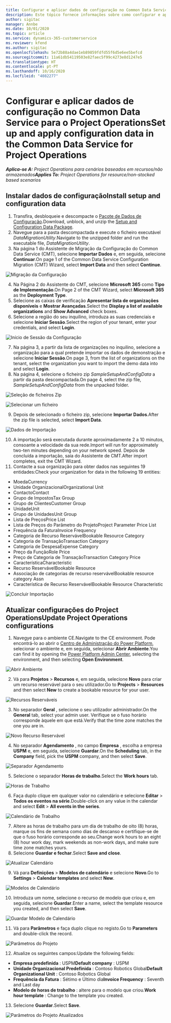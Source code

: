 ```yaml
---
title: Configurar e aplicar dados de configuração no Common Data Service para o Project Operations
description: Este tópico fornece informações sobre como configurar e aplicar dados de configuração no Project Operations.
author: sigitac
manager: Annbe
ms.date: 10/01/2020
ms.topic: article
ms.service: dynamics-365-customerservice
ms.reviewer: kfend
ms.author: sigitac
ms.openlocfilehash: 5e72b88a4dae1eb89859fdfd55f6d5e6ee5befcd
ms.sourcegitcommit: 11a61db54119503e82faec5f99c4273e8d1247e5
ms.translationtype: HT
ms.contentlocale: pt-PT
ms.lasthandoff: 10/16/2020
ms.locfileid: "4082277"
---
```

# <a name="set-up-and-apply-configuration-data-in-the-common-data-service-for-project-operations"></a><span data-ttu-id="5a354-103">Configurar e aplicar dados de configuração no Common Data Service para o Project Operations</span><span class="sxs-lookup"><span data-stu-id="5a354-103">Set up and apply configuration data in the Common Data Service for Project Operations</span></span>

<span data-ttu-id="5a354-104">_**Aplica-se A:** Project Operations para cenários baseados em recursos/não armazenados_</span><span class="sxs-lookup"><span data-stu-id="5a354-104">_**Applies To:** Project Operations for resource/non-stocked based scenarios_</span></span>

## <a name="install-setup-and-configuration-data"></a><span data-ttu-id="5a354-105">Instalar dados de configuração</span><span class="sxs-lookup"><span data-stu-id="5a354-105">Install setup and configuration data</span></span>

1. <span data-ttu-id="5a354-106">Transfira, desbloqueie e descompacte o [Pacote de Dados de Configuração](https://download.microsoft.com/download/1/3/4/1349369c-6209-42b7-b3b4-5be0e67cacd8/ProjOpsSampleSetupData-%20Integrated%20UR1.zip).</span><span class="sxs-lookup"><span data-stu-id="5a354-106">Download, unblock, and unzip the [Setup and Configuration Data Package](https://download.microsoft.com/download/1/3/4/1349369c-6209-42b7-b3b4-5be0e67cacd8/ProjOpsSampleSetupData-%20Integrated%20UR1.zip).</span></span>
2. <span data-ttu-id="5a354-107">Navegue para a pasta descompactada e execute o ficheiro executável *DataMigrationUtility*.</span><span class="sxs-lookup"><span data-stu-id="5a354-107">Navigate to the unzipped folder and run the executable file, *DataMigrationUtility*.</span></span>
3. <span data-ttu-id="5a354-108">Na página 1 do Assistente de Migração da Configuração do Common Data Service (CMT), selecione **Importar Dados** e, em seguida, selecione **Continuar**.</span><span class="sxs-lookup"><span data-stu-id="5a354-108">On page 1 of the Common Data Service Configuration Migration (CMT) Wizard, select **Import Data** and then select **Continue**.</span></span>

![Migração da Configuração](./media/1ConfigurationMigration.png)

4. <span data-ttu-id="5a354-110">Na Página 2 do Assistente do CMT, selecione **Microsoft 365** como **Tipo de Implementação**.</span><span class="sxs-lookup"><span data-stu-id="5a354-110">On Page 2 of the CMT Wizard, select **Microsoft 365** as the **Deployment Type**.</span></span>
5. <span data-ttu-id="5a354-111">Selecione as caixas de verificação **Apresentar lista de organizações disponíveis** e **Mostrar Avançadas**.</span><span class="sxs-lookup"><span data-stu-id="5a354-111">Select the **Display a list of available organizations** and **Show Advanced** check boxes.</span></span>
6. <span data-ttu-id="5a354-112">Selecione a região do seu inquilino, introduza as suas credenciais e selecione **Iniciar Sessão**.</span><span class="sxs-lookup"><span data-stu-id="5a354-112">Select the region of your tenant, enter your credentials, and select **Login**.</span></span>

![Início de Sessão da Configuração](./media/2ConfigurationSignin.png)

7. <span data-ttu-id="5a354-114">Na página 3, a partir da lista de organizações no inquilino, selecione a organização para a qual pretende importar os dados de demonstração e selecione **Iniciar Sessão**.</span><span class="sxs-lookup"><span data-stu-id="5a354-114">On page 3, from the list of organizations on the tenant, select the organization you want to import the demo data into and select **Login**.</span></span>
8. <span data-ttu-id="5a354-115">Na página 4, selecione o ficheiro zip *SampleSetupAndConfigData* a partir da pasta descompactada.</span><span class="sxs-lookup"><span data-stu-id="5a354-115">On page 4, select the zip file, *SampleSetupAndConfigData* from the unpacked folder.</span></span>

![Seleção de ficheiros Zip](./media/3ZipFile.png)

![Selecionar um ficheiro](./media/4SelectAFile.png)

9. <span data-ttu-id="5a354-118">Depois de selecionado o ficheiro zip, selecione **Importar Dados**.</span><span class="sxs-lookup"><span data-stu-id="5a354-118">After the zip file is selected, select **Import Data**.</span></span>

![Dados de Importação](./media/5ImportData.png)

10. <span data-ttu-id="5a354-120">A importação será executada durante aproximadamente 2 a 10 minutos, consoante a velocidade da sua rede.</span><span class="sxs-lookup"><span data-stu-id="5a354-120">Import will run for approximately two-ten minutes depending on your network speed.</span></span> <span data-ttu-id="5a354-121">Depois de concluída a importação, saia do Assistente de CMT.</span><span class="sxs-lookup"><span data-stu-id="5a354-121">After import completes, exit the CMT Wizard.</span></span> 
11. <span data-ttu-id="5a354-122">Contacte a sua organização para obter dados nas seguintes 19 entidades:</span><span class="sxs-lookup"><span data-stu-id="5a354-122">Check your organization for data in the following 19 entities:</span></span>

  - <span data-ttu-id="5a354-123">Moeda</span><span class="sxs-lookup"><span data-stu-id="5a354-123">Currency</span></span>
  - <span data-ttu-id="5a354-124">Unidade Organizacional</span><span class="sxs-lookup"><span data-stu-id="5a354-124">Organizational Unit</span></span>
  - <span data-ttu-id="5a354-125">Contacto</span><span class="sxs-lookup"><span data-stu-id="5a354-125">Contact</span></span>
  - <span data-ttu-id="5a354-126">Grupo de Impostos</span><span class="sxs-lookup"><span data-stu-id="5a354-126">Tax Group</span></span>
  - <span data-ttu-id="5a354-127">Grupo de Clientes</span><span class="sxs-lookup"><span data-stu-id="5a354-127">Customer Group</span></span>
  - <span data-ttu-id="5a354-128">Unidade</span><span class="sxs-lookup"><span data-stu-id="5a354-128">Unit</span></span>
  - <span data-ttu-id="5a354-129">Grupo de Unidades</span><span class="sxs-lookup"><span data-stu-id="5a354-129">Unit Group</span></span>
  - <span data-ttu-id="5a354-130">Lista de Preços</span><span class="sxs-lookup"><span data-stu-id="5a354-130">Price List</span></span>
  - <span data-ttu-id="5a354-131">Lista de Preços do Parâmetro do Projeto</span><span class="sxs-lookup"><span data-stu-id="5a354-131">Project Parameter Price List</span></span>
  - <span data-ttu-id="5a354-132">Frequência da Fatura</span><span class="sxs-lookup"><span data-stu-id="5a354-132">Invoice Frequency</span></span>
  - <span data-ttu-id="5a354-133">Categoria de Recurso Reservável</span><span class="sxs-lookup"><span data-stu-id="5a354-133">Bookable Resource Category</span></span>
  - <span data-ttu-id="5a354-134">Categoria de Transação</span><span class="sxs-lookup"><span data-stu-id="5a354-134">Transaction Category</span></span>
  - <span data-ttu-id="5a354-135">Categoria de Despesa</span><span class="sxs-lookup"><span data-stu-id="5a354-135">Expense Category</span></span>
  - <span data-ttu-id="5a354-136">Preço da Função</span><span class="sxs-lookup"><span data-stu-id="5a354-136">Role Price</span></span>
  - <span data-ttu-id="5a354-137">Preço de Categoria de Transação</span><span class="sxs-lookup"><span data-stu-id="5a354-137">Transaction Category Price</span></span>
  - <span data-ttu-id="5a354-138">Característica</span><span class="sxs-lookup"><span data-stu-id="5a354-138">Characteristic</span></span>
  - <span data-ttu-id="5a354-139">Recurso Reservável</span><span class="sxs-lookup"><span data-stu-id="5a354-139">Bookable Resource</span></span>
  - <span data-ttu-id="5a354-140">Associação de categorias de recurso reservável</span><span class="sxs-lookup"><span data-stu-id="5a354-140">Bookable resource category Assn</span></span>
  - <span data-ttu-id="5a354-141">Característica de Recurso Reservável</span><span class="sxs-lookup"><span data-stu-id="5a354-141">Bookable Resource Characteristic</span></span>

![Concluir Importação](./media/6CompleteImport.png)

## <a name="update-project-operations-configurations"></a><span data-ttu-id="5a354-143">Atualizar configurações do Project Operations</span><span class="sxs-lookup"><span data-stu-id="5a354-143">Update Project Operations configurations</span></span>

1. <span data-ttu-id="5a354-144">Navegye para o ambiente CE.</span><span class="sxs-lookup"><span data-stu-id="5a354-144">Navigate to the CE environment.</span></span> <span data-ttu-id="5a354-145">Pode encontrá-lo ao abrir o [Centro de Administração do Power Platform](https://admin.powerplatform.microsoft.com/environments), selecionar o ambiente e, em seguida, selecionar **Abrir Ambiente**.</span><span class="sxs-lookup"><span data-stu-id="5a354-145">You can find it by opening the [Power Platform Admin Center](https://admin.powerplatform.microsoft.com/environments), selecting the environment, and then selecting **Open Environment**.</span></span> 

![Abrir Ambiente](./media/7OpenEnvironment.png)

2. <span data-ttu-id="5a354-147">Vá para **Projetos** > **Recursos** e, em seguida, selecione **Novo** para criar um recurso reservável para o seu utilizador.</span><span class="sxs-lookup"><span data-stu-id="5a354-147">Go to **Projects** > **Resources** and then select **New** to create a bookable resource for your user.</span></span>

![Recursos Reserváveis](./media/8BookableResources.png)

3. <span data-ttu-id="5a354-149">No separador **Geral** , selecione o seu utilizador administrador.</span><span class="sxs-lookup"><span data-stu-id="5a354-149">On the **General** tab, select your admin user.</span></span> <span data-ttu-id="5a354-150">Verifique se o fuso horário corresponde àquele em que está.</span><span class="sxs-lookup"><span data-stu-id="5a354-150">Verify that the time zone matches the one you are in.</span></span> 

![Novo Recurso Reservável](./media/9NewBookableResource.png)

4. <span data-ttu-id="5a354-152">No separador **Agendamento** , no campo **Empresa** , escolha a empresa **USPM** e, em seguida, selecione **Guardar**.</span><span class="sxs-lookup"><span data-stu-id="5a354-152">On the **Scheduling** tab, in the **Company** field, pick the **USPM** company, and then select **Save**.</span></span> 

![Separador Agendamento](./media/10SchedulingTab.png)

5. <span data-ttu-id="5a354-154">Selecione o separador **Horas de trabalho**.</span><span class="sxs-lookup"><span data-stu-id="5a354-154">Select the **Work hours** tab.</span></span>  

![Horas de Trabalho](./media/11WorkHours.png)

6. <span data-ttu-id="5a354-156">Faça duplo clique em qualquer valor no calendário e selecione **Editar** > **Todos os eventos na série**.</span><span class="sxs-lookup"><span data-stu-id="5a354-156">Double-click on any value in the calendar and select **Edit** > **All events in the series**.</span></span> 

![Calendário de Trabalho](./media/12WorkCalendar.png)

7. <span data-ttu-id="5a354-158">Altere as horas de trabalho para um dia de trabalho de oito (8) horas, marque os fins de semana como dias de descanso e certifique-se de que o fuso horário corresponde ao seu.</span><span class="sxs-lookup"><span data-stu-id="5a354-158">Change work hours to an eight (8) hour work day, mark weekends as non-work days, and make sure time zone matches yours.</span></span> 
8. <span data-ttu-id="5a354-159">Selecione **Guardar e fechar**.</span><span class="sxs-lookup"><span data-stu-id="5a354-159">Select **Save and close**.</span></span>

![Atualizar Calendário](./media/13UpdateCalendar.png)

9. <span data-ttu-id="5a354-161">Vá para **Definições** > **Modelos de calendário** e selecione **Novo**.</span><span class="sxs-lookup"><span data-stu-id="5a354-161">Go to **Settings** > **Calendar templates** and select **New**.</span></span>
 
 ![Modelos de Calendário](./media/14CalendarTemplates.png)
 
 10. <span data-ttu-id="5a354-163">Introduza um nome, selecione o recurso de modelo que criou e, em seguida, selecione **Guardar**.</span><span class="sxs-lookup"><span data-stu-id="5a354-163">Enter a name, select the template resource you created, and then select **Save**.</span></span> 
 
 ![Guardar Modelo de Calendário](./media/15SaveCalendarTemplate.png)
 
 11. <span data-ttu-id="5a354-165">Vá para **Parâmetros** e faça duplo clique no registo.</span><span class="sxs-lookup"><span data-stu-id="5a354-165">Go to **Parameters** and double-click the record.</span></span> 
 
 ![Parâmetros do Projeto](./media/16ProjectParameters.png)
 
12. <span data-ttu-id="5a354-167">Atualize os seguintes campos:</span><span class="sxs-lookup"><span data-stu-id="5a354-167">Update the following fields:</span></span>

 - <span data-ttu-id="5a354-168">**Empresa predefinida** : USPM</span><span class="sxs-lookup"><span data-stu-id="5a354-168">**Default company** : USPM</span></span>
 - <span data-ttu-id="5a354-169">**Unidade Organizacional Predefinida** : Contoso Robotics Global</span><span class="sxs-lookup"><span data-stu-id="5a354-169">**Default Organizational Unit** : Contoso Robotics Global</span></span>
 - <span data-ttu-id="5a354-170">**Frequência da Fatura** : Sétimo e Último dia</span><span class="sxs-lookup"><span data-stu-id="5a354-170">**Invoice Frequency** : Seventh and Last day</span></span>
 - <span data-ttu-id="5a354-171">**Modelo de horas de trabalho** : altere para o modelo que criou.</span><span class="sxs-lookup"><span data-stu-id="5a354-171">**Work hour template** : Change to the template you created.</span></span>

13. <span data-ttu-id="5a354-172">Selecione **Guardar**.</span><span class="sxs-lookup"><span data-stu-id="5a354-172">Select **Save**.</span></span> 

![Parâmetros do Projeto Atualizados](./media/17UpdatedProjectParameters.png)
